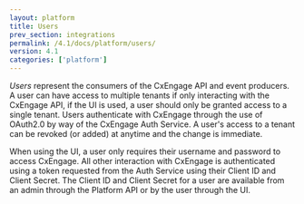 ```yaml
---
layout: platform
title: Users
prev_section: integrations
permalink: /4.1/docs/platform/users/
version: 4.1
categories: ['platform']
---
```


*Users* represent the consumers of the CxEngage API and event producers. A user can have access to multiple
tenants if only interacting with the CxEngage API, if the UI is used, a user should only be granted access to
a single tenant. Users authenticate with CxEngage through the use of OAuth2.0 by way of the CxEngage Auth Service.
A user's access to a tenant can be revoked (or added) at anytime and the change is immediate.

When using the UI, a user only requires their username and password to access CxEngage. All other interaction with CxEngage
is authenticated using a token requested from the Auth Service using their Client ID and Client Secret. The Client ID and
Client Secret for a user are available from an admin through the Platform API or by the user through the UI.
